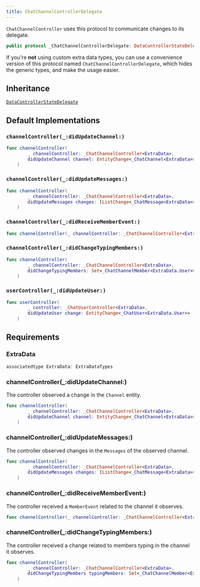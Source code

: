 ```yaml
---
title: ChatChannelControllerDelegate
---
```


`ChatChannelController` uses this protocol to communicate changes to its delegate.

``` swift
public protocol _ChatChannelControllerDelegate: DataControllerStateDelegate 
```

If you're **not** using custom extra data types, you can use a convenience version of this protocol
named `ChatChannelControllerDelegate`, which hides the generic types, and make the usage easier.

## Inheritance

[`DataControllerStateDelegate`](../data-controller-state-delegate)

## Default Implementations

### `channelController(_:didUpdateChannel:)`

``` swift
func channelController(
        _ channelController: _ChatChannelController<ExtraData>,
        didUpdateChannel channel: EntityChange<_ChatChannel<ExtraData>>
    ) 
```

### `channelController(_:didUpdateMessages:)`

``` swift
func channelController(
        _ channelController: _ChatChannelController<ExtraData>,
        didUpdateMessages changes: [ListChange<_ChatMessage<ExtraData>>]
    ) 
```

### `channelController(_:didReceiveMemberEvent:)`

``` swift
func channelController(_ channelController: _ChatChannelController<ExtraData>, didReceiveMemberEvent: MemberEvent) 
```

### `channelController(_:didChangeTypingMembers:)`

``` swift
func channelController(
        _ channelController: _ChatChannelController<ExtraData>,
        didChangeTypingMembers: Set<_ChatChannelMember<ExtraData.User>>
    ) 
```

### `userController(_:didUpdateUser:)`

``` swift
func userController(
        _ controller: _ChatUserController<ExtraData>,
        didUpdateUser change: EntityChange<_ChatUser<ExtraData.User>>
    ) 
```

## Requirements

### ExtraData

``` swift
associatedtype ExtraData: ExtraDataTypes
```

### channelController(\_:​didUpdateChannel:​)

The controller observed a change in the `Channel` entity.

``` swift
func channelController(
        _ channelController: _ChatChannelController<ExtraData>,
        didUpdateChannel channel: EntityChange<_ChatChannel<ExtraData>>
    )
```

### channelController(\_:​didUpdateMessages:​)

The controller observed changes in the `Messages` of the observed channel.

``` swift
func channelController(
        _ channelController: _ChatChannelController<ExtraData>,
        didUpdateMessages changes: [ListChange<_ChatMessage<ExtraData>>]
    )
```

### channelController(\_:​didReceiveMemberEvent:​)

The controller received a `MemberEvent` related to the channel it observes.

``` swift
func channelController(_ channelController: _ChatChannelController<ExtraData>, didReceiveMemberEvent: MemberEvent)
```

### channelController(\_:​didChangeTypingMembers:​)

The controller received a change related to members typing in the channel it observes.

``` swift
func channelController(
        _ channelController: _ChatChannelController<ExtraData>,
        didChangeTypingMembers typingMembers: Set<_ChatChannelMember<ExtraData.User>>
    )
```
